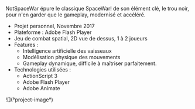 NotSpaceWar épure le classique SpaceWar! de son élément clé, le trou noir, pour n'en garder que le gameplay, modernisé et accéléré.

+ Projet personnel, Novembre 2017
+ Plateforme : Adobe Flash Player 
+ Jeu de combat spatial, 2D vue de dessus, 1 à 2 joueurs
+ Features :
    - Intelligence artificielle des vaisseaux
    - Modélisation physique des mouvements
    - Gameplay dynamique, difficile à maîtriser parfaitement.
+ Technologies utilisées :
    - ActionScript 3
    - Adobe Flash Player
    - Adobe Animate

<div>![](°project-image°)</div>